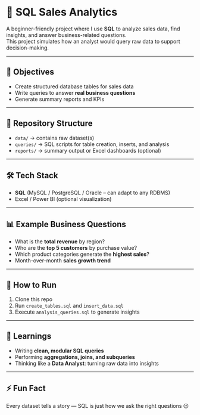 # 🛒 SQL Sales Analytics

A beginner-friendly project where I use **SQL** to analyze sales data, find insights, and answer business-related questions.  
This project simulates how an analyst would query raw data to support decision-making.

---

## 📌 Objectives
- Create structured database tables for sales data  
- Write queries to answer **real business questions**  
- Generate summary reports and KPIs  

---

## 📂 Repository Structure
- `data/` → contains raw dataset(s)  
- `queries/` → SQL scripts for table creation, inserts, and analysis  
- `reports/` → summary output or Excel dashboards (optional)  

---

## 🛠️ Tech Stack
- **SQL** (MySQL / PostgreSQL / Oracle – can adapt to any RDBMS)  
- Excel / Power BI (optional visualization)  

---

## 📊 Example Business Questions
- What is the **total revenue** by region?  
- Who are the **top 5 customers** by purchase value?  
- Which product categories generate the **highest sales**?  
- Month-over-month **sales growth trend**  

---

## 🚀 How to Run
1. Clone this repo  
2. Run `create_tables.sql` and `insert_data.sql`  
3. Execute `analysis_queries.sql` to generate insights  

---

## 📖 Learnings
- Writing **clean, modular SQL queries**  
- Performing **aggregations, joins, and subqueries**  
- Thinking like a **Data Analyst**: turning raw data into insights  

---

## ⚡ Fun Fact
Every dataset tells a story — SQL is just how we ask the right questions 😉

